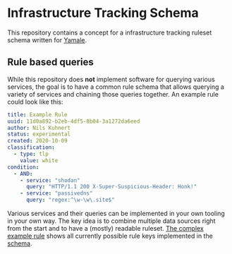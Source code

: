 # Infrastructure Tracking Schema
This repository contains a concept for a infrastructure tracking ruleset schema written for
[Yamale](https://pypi.org/project/yamale).

## Rule based queries
While this repository does **not** implement software for querying various services, the goal is to have a common rule
schema that allows querying a variety of services and chaining those queries together. An example rule could look like
this:

```yaml
title: Example Rule
uuid: 11d0a892-b2eb-4df5-8b04-3a1272da6eed
author: Nils Kuhnert
status: experimental
created: 2020-10-09
classification:
  - type: tlp
    value: white
condition:
  - AND:
    - service: "shodan"
      query: "HTTP/1.1 200 X-Super-Suspicious-Header: Honk!"
    - service: "passivedns"
      query: "regex:^\w-\w\.site$"
```

Various services and their queries can be implemented in your own tooling in your own way. The key idea is to combine
multiple data sources right from the start and to have a (mostly) readable ruleset.
[The complex example rule](examples/rule.yml) shows all currently possible rule keys implemented in the
[schema](schema.yml). 